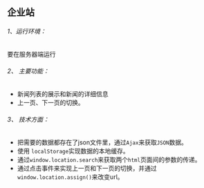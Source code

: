 ## 企业站
###### 1、运行环境：
 要在服务器端运行
###### 2、 主要功能：
* 新闻列表的展示和新闻的详细信息
* 上一页、下一页的切换。
###### 3、 技术方面：
* 把需要的数据都存在了json文件里，通过`Ajax`来获取`JSON`数据。
* 使用 `localStorage`实现数据的本地缓存。
* 通过`window.location.search`来获取两个`html`页面间的参数的传递。
* 通过点击事件来实现上一页和下一页的切换，并通过`window.location.assign()`来改变url。
